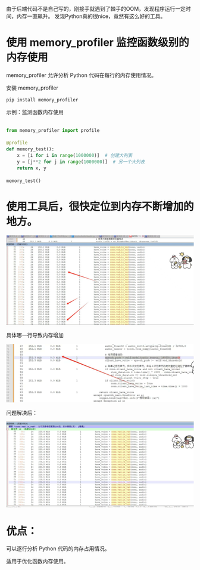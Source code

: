 由于后端代码不是自己写的，刚接手就遇到了棘手的OOM，发现程序运行一定时间，内存一直飙升。
发现Python真的很nice，竟然有这么好的工具。

# 使用 memory_profiler 监控函数级别的内存使用
memory_profiler 允许分析 Python 代码在每行的内存使用情况。

安装 memory_profiler
```bash
pip install memory_profiler
```
示例：监测函数内存使用

```python

from memory_profiler import profile

@profile
def memory_test():
    x = [i for i in range(1000000)]  # 创建大列表
    y = [j**2 for j in range(1000000)]  # 另一个大列表
    return x, y

memory_test()
```

# 使用工具后，很快定位到内存不断增加的地方。
![GitHub Logo](https://github.com/yangdanfeng115/pythonStudy/blob/main/images/previous_bug.jpg)

具体哪一行导致内存增加

![GitHub Logo](https://github.com/yangdanfeng115/pythonStudy/blob/main/images/bug.jpg)

问题解决后：

![GitHub Logo](https://github.com/yangdanfeng115/pythonStudy/blob/main/images/after_bug.jpg)

# 优点：

可以逐行分析 Python 代码的内存占用情况。

适用于优化函数内存使用。



